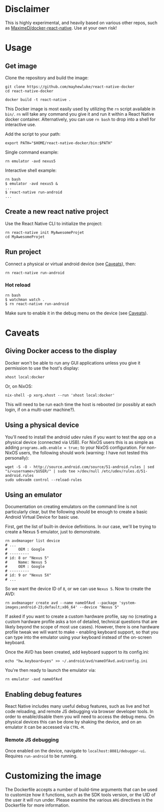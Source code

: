 # Disclaimer

This is highly experimental, and heavily based on various other repos, such as
[MaximeD/docker-react-native](https://github.com/MaximeD/docker-react-native).
Use at your own risk!

# Usage

## Get image

Clone the repository and build the image:
```
git clone https://github.com/mayhewluke/react-native-docker
cd react-native-docker

docker build -t react-native .
```

This Docker image is most easily used by utilizing the `rn` script available in
`bin/`. `rn` will take any command you give it and run it within a React Native
docker container. Alternatively, you can use `rn bash` to drop into a shell for
interactive use.

Add the script to your path:
```
export PATH="$HOME/react-native-docker/bin:$PATH"
```

Single command example:
```
rn emulator -avd nexus5
```

Interactive shell example:
```
rn bash
$ emulator -avd nexus5 &
...
$ react-native run-android
...
```

## Create a new react native project

Use the React Native CLI to initialize the project:
```
rn react-native init MyAwesomeProjet
cd MyAwesomeProjet
```

## Run project

Connect a physical or virtual android device (see [Caveats](#Caveats)), then:

```
rn react-native run-android
```

### Hot reload

```
rn bash
$ watchman watch .
$ rn react-native run-android
```

Make sure to enable it in the debug menu on the device (see
[Caveats](#enabling-debug-features)).

# Caveats

## Giving Docker access to the display

Docker won't be able to run any GUI applications unless you give it permission
to use the host's display:

```
xhost local:docker
```

Or, on NixOS:

```
nix-shell -p xorg.xhost --run 'xhost local:docker'
```

This will need to be run each time the host is rebooted (or possibly at each
login, if on a multi-user machine?).

## Using a physical device

You'll need to install the android udev rules if you want to test the app on a
physical device (connected via USB). For NixOS users this is as simple as adding
`programs.adb.enable = true;` to your NixOS configuration. For non-NixOS users,
the following should work (warning: I have not tested this personally):

```
wget -S -O - http://source.android.com/source/51-android.rules | sed "s/<username>/$USER/" | sudo tee >/dev/null /etc/udev/rules.d/51-android.rules
sudo udevadm control --reload-rules
```

## Using an emulator

Documentation on creating emulators on the command line is not particularly
clear, but the following should be enough to create a basic Android Virtual
Device for basic use.

First, get the list of built-in device definitions. In our case, we'll be trying
to create a Nexus 5 emulator, just to demonstrate.

```
rn avdmanager list device
# ...
#     OEM : Google
# ---------
# id: 8 or "Nexus 5"
#     Name: Nexus 5
#     OEM : Google
# ---------
# id: 9 or "Nexus 5X"
# ...
```

So we want the device ID of `8`, or we can use `Nexus 5`. Now to create the AVD:

```
rn avdmanager create avd --name nameOfAvd --package 'system-images;android-23;default;x86_64' --device "Nexus 5"
```

If asked if you want to create a custom hardware profile, say no (creating a
custom hardware profile asks a ton of detailed, technical questions that are
likely beyond the scope of most use cases). However, there is one hardware
profile tweak we will want to make - enabling keyboard support, so that you can
type into the emulator using your keyboard instead of the on-screen keyboard.

Once the AVD has been created, add keyboard support to its config.ini:

```
echo "hw.keyboard=yes" >> ~/.android/avd/nameOfAvd.avd/config.ini
```

You're then ready to launch the emulator via:

```
rn emulator -avd nameOfAvd
```

## Enabling debug features

React Native includes many useful debug features, such as live and hot code
reloading, and remote JS debugging via browser developer tools. In order to
enable/disable them you will need to access the debug menu. On physical devices
this can be done by shaking the device, and on an emulator it can be accessed
via `CTRL-M`.

### Remote JS debugging

Once enabled on the device, navigate to `localhost:8081/debugger-ui`. Requires
`run-android` to be running.

# Customizing the image

The Dockerfile accepts a number of build-time arguments that can be used to
customize how it functions, such as the SDK tools version, or the UID of the
user it will run under. Please examine the various `ARG` directives in the
Dockerfile for more information.
